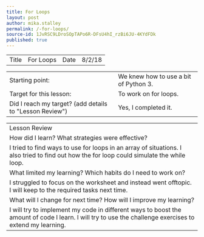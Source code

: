 ```yaml
---
title: For Loops
layout: post
author: mika.stalley
permalink: /-for-loops/
source-id: 1JvRSC9LDroSOpTAPo6R-DFsU4hI_rzBi6JU-4KYdFDk
published: true
---
```

<table>
  <tr>
    <td>Title</td>
    <td>For Loops</td>
    <td>Date</td>
    <td>8/2/18</td>
  </tr>
</table>


<table>
  <tr>
    <td>Starting point:</td>
    <td>We knew how to use a bit of Python 3.</td>
  </tr>
  <tr>
    <td>Target for this lesson:</td>
    <td>To work on for loops.</td>
  </tr>
  <tr>
    <td>Did I reach my target? 
(add details to "Lesson Review")</td>
    <td>Yes, I completed it.</td>
  </tr>
</table>


<table>
  <tr>
    <td>Lesson Review</td>
  </tr>
  <tr>
    <td>How did I learn? What strategies were effective? </td>
  </tr>
  <tr>
    <td>I tried to find ways to use for loops in an array of situations. I also tried to find out how the for loop could simulate the while loop.</td>
  </tr>
  <tr>
    <td>What limited my learning? Which habits do I need to work on? </td>
  </tr>
  <tr>
    <td>I struggled to focus on the worksheet and instead went offtopic. I will keep to the required tasks next time.</td>
  </tr>
  <tr>
    <td>What will I change for next time? How will I improve my learning?</td>
  </tr>
  <tr>
    <td>I will try to implement my code in different ways to boost the amount of code I learn. I will try to use the challenge exercises to extend my learning.</td>
  </tr>
</table>


